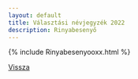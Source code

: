 ```yaml
---
layout: default
title: Választási névjegyzék 2022
description: Rinyabesenyő
---
```


{% include Rinyabesenyooxx.html %}

[Vissza](./)